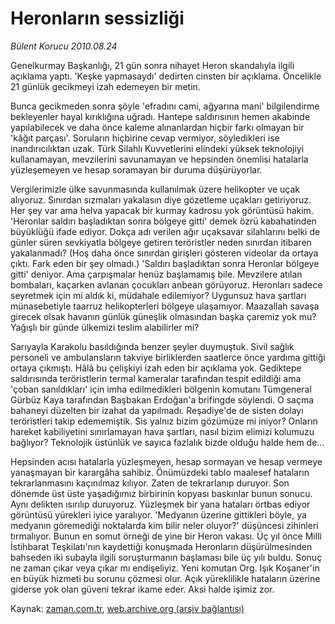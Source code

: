 # Heronların sessizliği

*Bülent Korucu 2010.08.24*

<td class="columnist-detail">
<p>Genelkurmay Başkanlığı, 21 gün sonra nihayet Heron skandalıyla ilgili açıklama yaptı. 'Keşke yapmasaydı' dedirten cinsten bir açıklama. Öncelikle 21 günlük gecikmeyi izah edemeyen bir metin.</p>
<p>
<div id="haberMetinDiv">
<p>Bunca gecikmeden sonra şöyle 'efradını cami, ağyarına mani' bilgilendirme bekleyenler hayal kırıklığına uğradı. Hantepe saldırısının hemen akabinde yapılabilecek ve daha önce kaleme alınanlardan hiçbir farkı olmayan bir 'kâğıt parçası'. Soruların hiçbirine cevap vermiyor, söyledikleri ise inandırıcılıktan uzak. Türk Silahlı Kuvvetlerini elindeki yüksek teknolojiyi kullanamayan, mevzilerini savunamayan ve hepsinden önemlisi hatalarla yüzleşemeyen ve hesap soramayan bir duruma düşürüyorlar.
<p>Vergilerimizle ülke savunmasında kullanılmak üzere helikopter ve uçak alıyoruz. Sınırdan sızmaları yakalasın diye gözetleme uçakları getiriyoruz. Her şey var ama helva yapacak bir kurmay kadrosu yok görüntüsü hakim. 'Heronlar saldırı başladıktan sonra bölgeye gitti' demek özrü kabahatinden büyüklüğü ifade ediyor. Dokça adı verilen ağır uçaksavar silahlarını belki de günler süren sevkiyatla bölgeye getiren teröristler neden sınırdan itibaren yakalanmadı? (Hoş daha önce sınırdan girişleri gösteren videolar da ortaya çıktı. Fark eden bir şey olmadı.) 'Saldırı başladıktan sonra Heronlar bölgeye gitti' deniyor. Ama çarpışmalar henüz başlamamış bile. Mevzilere atılan bombaları, kaçarken avlanan çocukları anbean görüyoruz. Heronları sadece seyretmek için mi aldık ki, müdahale edilemiyor? Uygunsuz hava şartları münasebetiyle taarruz helikopterleri bölgeye ulaşamıyor. Maazallah savaşa girecek olsak havanın günlük güneşlik olmasından başka çaremiz yok mu? Yağışlı bir günde ülkemizi teslim alabilirler mi?
<p>Sarıyayla Karakolu basıldığında benzer şeyler duymuştuk. Sivil sağlık personeli ve ambulansların takviye birliklerden saatlerce önce yardıma gittiği ortaya çıkmıştı. Hâlâ bu çelişkiyi izah eden bir açıklama yok. Gediktepe saldırısında teröristlerin termal kameralar tarafından tespit edildiği ama 'çoban sanıldıkları' için imha edilmedikleri bölgenin komutanı Tümgeneral Gürbüz Kaya tarafından Başbakan Erdoğan'a brifingde söylendi. O saçma bahaneyi düzelten bir izahat da yapılmadı. Reşadiye'de de sisten dolayı teröristleri takip edememiştik. Sis yalnız bizim gözümüze mi iniyor? Onların hareket kabiliyetini sınırlamayan hava şartları, nasıl bizim elimizi kolumuzu bağlıyor? Teknolojik üstünlük ve sayıca fazlalık bizde olduğu halde hem de...
<p>Hepsinden acısı hatalarla yüzleşmeyen, hesap sormayan ve hesap vermeye yanaşmayan bir karargâha sahibiz. Önümüzdeki tablo maalesef hataların tekrarlanmasını kaçınılmaz kılıyor. Zaten de tekrarlanıp duruyor. Son dönemde üst üste yaşadığımız birbirinin kopyası baskınlar bunun sonucu. Aynı delikten ısırılıp duruyoruz. Yüzleşmek bir yana hataları örtbas ediyor görüntüsü yürekleri iyice yaralıyor. 'Medyanın üzerine gittikleri böyle, ya medyanın göremediği noktalarda kim bilir neler oluyor?' düşüncesi zihinleri tırmalıyor. Bunun en somut örneği de yine bir Heron vakası. Üç yıl önce Milli İstihbarat Teşkilatı'nın kaydettiği konuşmada Heronların düşürülmesinden bahseden iki subayla ilgili soruşturmanın başlaması bile üç yılı buldu. Sonuç ne zaman çıkar veya çıkar mı endişeliyiz. Yeni komutan Org. Işık Koşaner'in en büyük hizmeti bu sorunu çözmesi olur. Açık yüreklilikle hataların üzerine giderse yok olan güveni tekrar ikame eder. Aksi halde işimiz zor.</p></p></p></p></div>
</p>
<a href="http://web.archive.org/web/20110104210816/mailto:b.korucu@zaman.com.tr">
</a></td>

Kaynak: [zaman.com.tr](http://zaman.com.tr/yazar.do?yazino=1019284), [web.archive.org (arşiv bağlantısı)](http://web.archive.org/web/20110104210816/http://www.zaman.com.tr/yazar.do?yazino=1019284)
